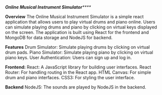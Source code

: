 _**Online Musical Instrument Simulator******_

**Overview**
The Online Musical Instrument Simulator is a simple react application that allows users to play virtual drums and piano online. Users can simulate playing drums and piano by clicking on virtual keys displayed on the screen. The application is built using React for the frontend and MongoDB for data storage and NodeJS for backend.

**Features**
Drum Simulator: Simulate playing drums by clicking on virtual drum pads.
Piano Simulator: Simulate playing piano by clicking on virtual piano keys.
User Authentication: Users can sign up and  log in.

**Frontend:**
React: A JavaScript library for building user interfaces.
React Router: For handling routing in the React app.
HTML Canvas: For simple drum and piano interfaces.
CSS3: For styling the user interface.

**Backend**
NodeJS: The sounds are played by NodeJS in the backend.
